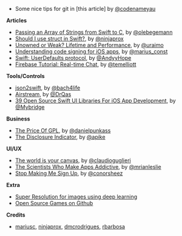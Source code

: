 * Some nice tips for git in [this article] by [@codenameyau](https://twitter.com/codenameyau)

**Articles**

* [Passing an Array of Strings from Swift to C](https://oleb.net/blog/2016/10/swift-array-of-c-strings/), by [@olebegemann](https://twitter.com/olebegemann)
* [Should I use struct in Swift?](https://ninjapro.wordpress.com/2016/10/28/should-i-use-struct-in-swift/), by [@ninjaprox](https://twitter.com/ninjaprox)
* [Unowned or Weak? Lifetime and Performance](https://www.uraimo.com/2016/10/27/unowned-or-weak-lifetime-and-performance/), by [@uraimo](https://twitter.com/uraimo)
* [Understanding code signing for iOS apps](https://engineering.nodesagency.com/articles/iOS/Understanding-code-signing-for-iOS-apps/), by [@marius_const](https://www.twitter.com/marius_const)
* [Swift: UserDefaults protocol](https://medium.com/swift-programming/swift-userdefaults-protocol-4cae08abbf92), by [@AndyyHope](https://twitter.com/AndyyHope)
* [Firebase Tutorial: Real-time Chat](https://www.raywenderlich.com/140836/firebase-tutorial-real-time-chat-2), by [@temelliott](https://twitter.com/temelliott)

**Tools/Controls**

* [json2swift](https://github.com/ijoshsmith/json2swift), by [@bach4life](https://twitter.com/bach4life)
* [Airstream](https://github.com/qasim/Airstream), by [@DrQas](https://twitter.com/DrQas)
* [39 Open Source Swift UI Libraries For iOS App Development](https://medium.mybridge.co/39-open-source-swift-ui-libraries-for-ios-app-development-da1f8dc61a0f#.ahbt3sgsd), by [@Mybridge](https://twitter.com/Mybridge)

**Business**

* [The Price Of GPL](http://bitsplitting.org/2016/10/30/the-price-of-gpl/), by [@danielpunkass](https://twitter.com/danielpunkass/)
* [The Disclosure Indicator](http://www.allenpike.com/2016/disclosure-indicator/), by [@apike](http://www.twitter.com/apike/)

**UI/UX**

* [The world is your canvas](http://www.guglieri.com/), by [@claudioguglieri](https://twitter.com/claudioguglieri)
* [The Scientists Who Make Apps Addictive](https://www.1843magazine.com/features/the-scientists-who-make-apps-addictive?__s=a2pozvgrjcgsavppqeyt), by [@mrianleslie](https://twitter.com/mrianleslie)
* [Stop Making Me Sign Up](https://medium.freecodecamp.com/stop-making-me-sign-up-9dc9e1ffac4e#.seurgaga9), by [@conorsheez](https://twitter.com/conorsheez)


**Extra**

* [Super Resolution for images using deep learning](https://github.com/alexjc/neural-enhance)
* [Open Source Games on Github](https://github.com/leereilly/games)

**Credits**

* [mariusc](https://github.com/mariusc), [ninjaprox](https://github.com/ninjaprox), [dmcrodrigues](https://github.com/dmcrodrigues), [rbarbosa](https://github.com/rbarbosa)
